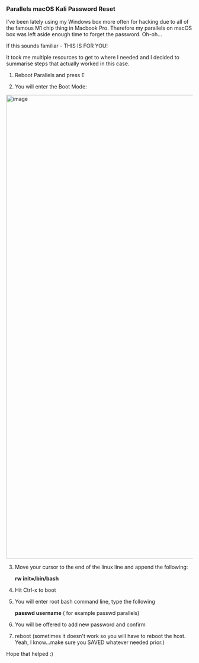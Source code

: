 ### Parallels macOS Kali Password Reset

I've been lately using my Windows box more often for hacking due to all of the famous M1 chip thing in Macbook Pro.
Therefore my parallels on macOS box was left aside enough time to forget the password. Oh-oh...

If this sounds familiar - THIS IS FOR YOU!

It took me multiple resources to get to where I needed and I decided to summarise steps that actually worked in this case.

1. Reboot Parallels and press E

3. You  will enter the Boot Mode:

<img width="1250" alt="image" src="https://github.com/0xsisu/parallels_macOS_kali_password_reset/assets/78635937/70c09541-e20a-414b-8015-f2ebfc578478">

3. Move your cursor to the end of the linux line and append the following:

   **rw init=/bin/bash**

4. Hit Ctrl-x to boot

5. You will enter root bash command line, type the following

   **passwd username** ( for example passwd parallels)

6. You will be offered to add new password and confirm

7. reboot (sometimes it doesn't work so you will have to reboot the host. Yeah, I know...make sure you SAVED whatever needed prior.)

Hope that helped :)


